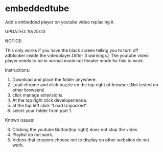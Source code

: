 # embeddedtube
Add's embedded player on youtube video replacing it.

UPDATED: 10/25/23

NOTICE:

This only works if you have the black screen telling you to turn off adblocker inside the videoplayer.(After 3 warnings.)
The youtube video player needs to be in normal mode not theater mode for this to work.


Instructions:

1. Download and place the folder anywhere.
2. Load chrome and click puzzle on the top right of browser.(Not tested on other browsers)
3. click manage extensions.
4. At the top right click developermode.
5. at the top left click "Load Unpacked".
6. select your folder from part 1.


Known issues:

3. Clicking the youtube Button(top right) does not stop the video.
4. Playlist do not work.
5. Videos that creators choose not to display on other websites do not work.
